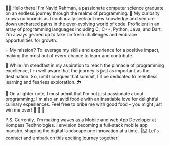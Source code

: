 👋🏻 Hello there! I'm Navid Rahman, a passionate computer science graduate on an endless journey through the realms of programming. 🚀 My curiosity knows no bounds as I continually seek out new knowledge and venture down uncharted paths in the ever-evolving world of code. Proficient in an array of programming languages including C, C++, Python, Java, and Dart, I'm always geared up to take on fresh challenges and embrace opportunities for growth.

💡 My mission? To leverage my skills and experience for a positive impact, making the most out of every chance to learn and contribute.

🌄 While I'm steadfast in my aspiration to reach the pinnacle of programming excellence, I'm well aware that the journey is just as important as the destination. So, until I conquer that summit, I'll be dedicated to relentless learning and fearless exploration. 🏞️

🍔 On a lighter note, I must admit that I'm not just passionate about programming; I'm also an avid foodie with an insatiable love for delightful culinary experiences. Feel free to bribe me with good food – you might just win me over! 🍔 🌮 🥗

P.S. Currently, I'm making waves as a Mobile and web App Developer at Kompass Technologies. I envision becoming a full-stack mobile app maestro, shaping the digital landscape one innovation at a time. 📱💻 Let's connect and embark on this exciting journey together!

<!---
Navid-Rahman/Navid-Rahman is a ✨ special ✨ repository because its `README.md` (this file) appears on your GitHub profile.
You can click the Preview link to take a look at your changes.
--->
